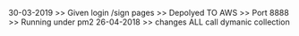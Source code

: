 30-03-2019 >> Given login /sign pages 
           >> Depolyed TO AWS 
           >> Port 8888
           >> Running under pm2 
26-04-2018 >> changes  ALL call dymanic collection 
           
